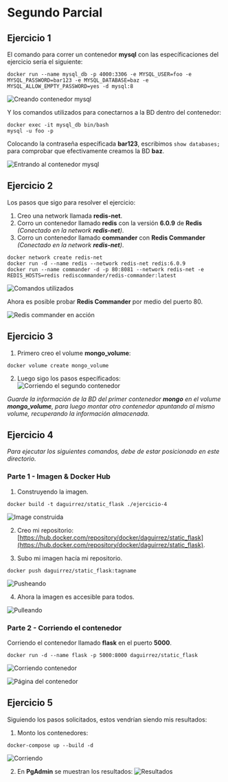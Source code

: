 # Segundo Parcial

## Ejercicio 1
El comando para correr un contenedor **mysql** con las específicaciones del ejercicio sería el siguiente:

```
docker run --name mysql_db -p 4000:3306 -e MYSQL_USER=foo -e MYSQL_PASSWORD=bar123 -e MYSQL_DATABASE=baz -e MYSQL_ALLOW_EMPTY_PASSWORD=yes -d mysql:8
```

![Creando contenedor **mysql**](./images/p1-init-mysql.png)

Y los comandos utilizados para conectarnos a la BD dentro del contenedor:

```
docker exec -it mysql_db bin/bash
mysql -u foo -p
```

Colocando la contraseña específicada **bar123**, escribimos `show databases;` para comprobar que efectivamente creamos la BD **baz**.

![Entrando al contenedor **mysql**](./images/p1-into-container.png)


## Ejercicio 2
Los pasos que sigo para resolver el ejercicio:

1. Creo una network llamada **redis-net**.
2. Corro un contenedor llamado **redis** con la versión **6.0.9** de **Redis** _(Conectado en la network **redis-net**)_.
3. Corro un contenedor llamado **commander** con **Redis Commander** _(Conectado en la network **redis-net**)_.

```
docker network create redis-net
docker run -d --name redis --network redis-net redis:6.0.9
docker run --name commander -d -p 80:8081 --network redis-net -e REDIS_HOSTS=redis rediscommander/redis-commander:latest
```

![Comandos utilizados](./images/p2-redis.png)

Ahora es posible probar **Redis Commander** por medio del puerto 80.

![Redis commander en acción](./images/p2-redis-commander.png)


## Ejercicio 3
1. Primero creo el volume **mongo_volume**:
```
docker volume create mongo_volume
```

2. Luego sigo los pasos específicados:
![Corriendo el segundo contenedor](./images/p3-volumes.png)

_Guarde la información de la BD del primer contenedor **mongo** en el volume **mongo_volume**, para luego montar otro contenedor apuntando al mismo volume, recuperando la información almacenada._


## Ejercicio 4
_Para ejecutar los siguientes comandos, debe de estar posicionado en este directorio._

### Parte 1 - Imagen & Docker Hub
1. Construyendo la imagen.
```
docker build -t daguirrez/static_flask ./ejercicio-4
```
![Image construida](./images/p4-built-image.png)

2. Creo mi repositorio: [https://hub.docker.com/repository/docker/daguirrez/static_flask](https://hub.docker.com/repository/docker/daguirrez/static_flask).

3. Subo mi imagen hacía mi repositorio.
```
docker push daguirrez/static_flask:tagname
```
![Pusheando](./images/p4-push.png)

4. Ahora la imagen es accesible para todos.

![Pulleando](./images/p4-pull.png)

### Parte 2 - Corriendo el contenedor
Corriendo el contenedor llamado **flask** en el puerto **5000**.

```
docker run -d --name flask -p 5000:8000 daguirrez/static_flask
```
![Corriendo contenedor](./images/p4-container.png)

![Página del contenedor](./images/p4-flask-page.png)


## Ejercicio 5
Siguiendo los pasos solicitados, estos vendrían siendo mis resultados:

1. Monto los contenedores:
```
docker-compose up --build -d
```
![Corriendo](./images/p5-build.png)

2. En **PgAdmin** se muestran los resultados:
![Resultados](./images/p5-pgadmin.png)
